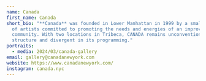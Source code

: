 ```yaml
---
name: Canada
first_name: Canada
short_bio: "**Canada** was founded in Lower Manhattan in 1999 by a small group
  of artists committed to promoting the needs and energies of an improvised
  community. With two locations in Tribeca, CANADA remains unconventional in its
  structure and divergent in its programming."
portraits:
  - media: 2024/03/canada-gallery
email: gallery@canadanewyork.com
website: https://www.canadanewyork.com/
instagram: canada.nyc
---
```

